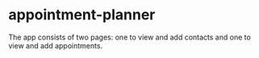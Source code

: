 # appointment-planner

The app consists of two pages: one to view and add contacts and one to view and add appointments.
